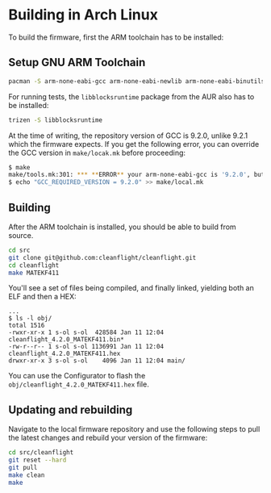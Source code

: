 # Building in Arch Linux

To build the firmware, first the ARM toolchain has to be installed:

## Setup GNU ARM Toolchain

```bash
pacman -S arm-none-eabi-gcc arm-none-eabi-newlib arm-none-eabi-binutils
```

For running tests, the `libblocksruntime` package from the AUR also has to be installed:
``` bash
trizen -S libblocksruntime
```

At the time of writing, the repository version of GCC is 9.2.0, unlike 9.2.1 which the firmware expects.
If you get the following error, you can override the GCC version in `make/locak.mk` before proceeding:
```bash
$ make
make/tools.mk:301: *** **ERROR** your arm-none-eabi-gcc is '9.2.0', but '9.2.1' is expected. Override with 'GCC_REQUIRED_VERSION' in make/local.mk or run 'make arm_sdk_install' to install the right version automatically in the tools folder of this repo.  Stop.
$ echo "GCC_REQUIRED_VERSION = 9.2.0" >> make/local.mk
```

## Building

After the ARM toolchain is installed, you should be able to build from source.
```bash
cd src
git clone git@github.com:cleanflight/cleanflight.git
cd cleanflight
make MATEKF411
```

You'll see a set of files being compiled, and finally linked, yielding both an ELF and then a HEX:
```
...
$ ls -l obj/
total 1516
-rwxr-xr-x 1 s-ol s-ol  428584 Jan 11 12:04 cleanflight_4.2.0_MATEKF411.bin*
-rw-r--r-- 1 s-ol s-ol 1136991 Jan 11 12:04 cleanflight_4.2.0_MATEKF411.hex
drwxr-xr-x 3 s-ol s-ol    4096 Jan 11 12:04 main/
```

You can use the Configurator to flash the `obj/cleanflight_4.2.0_MATEKF411.hex` file.

## Updating and rebuilding

Navigate to the local firmware repository and use the following steps to pull the latest changes and rebuild your version of the firmware:

```bash
cd src/cleanflight
git reset --hard
git pull
make clean
make
```
